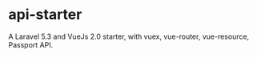 # api-starter
A Laravel 5.3 and VueJs 2.0 starter, with vuex, vue-router, vue-resource, Passport API.
